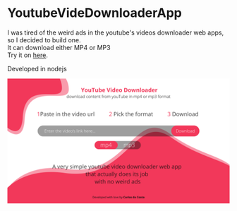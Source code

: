 # YoutubeVideDownloaderApp
I was tired of the weird ads in the youtube's videos downloader web apps, so I decided to build one.
<br>It can download either MP4 or MP3
<br>Try it on <a href="https://youtubevideodl.herokuapp.com/">here</a>.

Developed in nodejs

<img src="public/assets/Framelayout.png">
